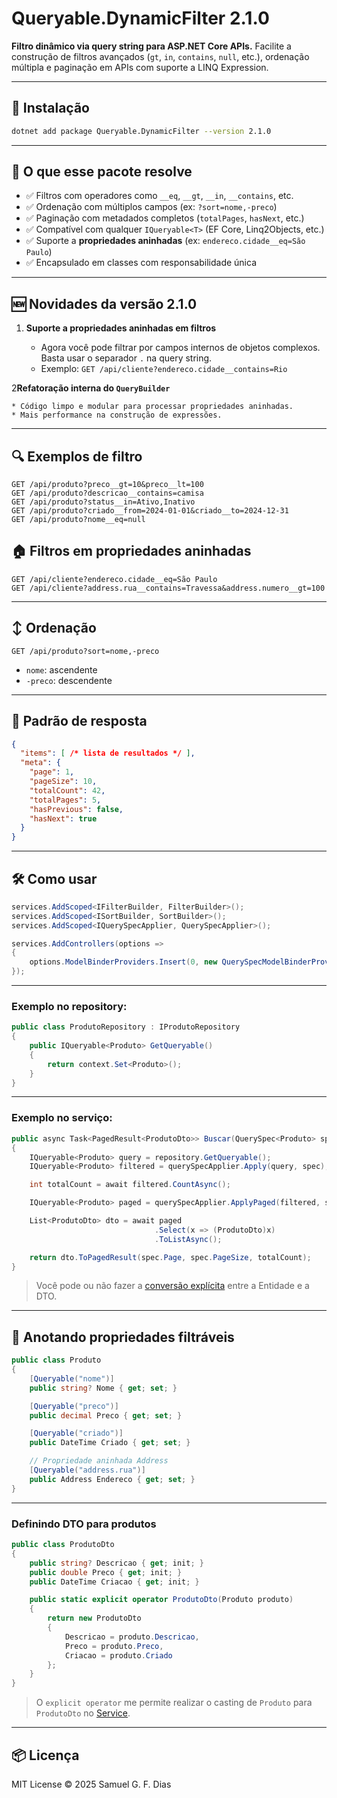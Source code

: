 # Queryable.DynamicFilter 2.1.0

**Filtro dinâmico via query string para ASP.NET Core APIs.**
Facilite a construção de filtros avançados (`gt`, `in`, `contains`, `null`, etc.), ordenação múltipla e paginação em APIs com suporte a LINQ Expression.

---

## 🚀 Instalação

```bash
dotnet add package Queryable.DynamicFilter --version 2.1.0
```

---

## 🧠 O que esse pacote resolve

* ✅ Filtros com operadores como `__eq`, `__gt`, `__in`, `__contains`, etc.
* ✅ Ordenação com múltiplos campos (ex: `?sort=nome,-preco`)
* ✅ Paginação com metadados completos (`totalPages`, `hasNext`, etc.)
* ✅ Compatível com qualquer `IQueryable<T>` (EF Core, Linq2Objects, etc.)
* ✅ Suporte a **propriedades aninhadas** (ex: `endereco.cidade__eq=São Paulo`)
* ✅ Encapsulado em classes com responsabilidade única

---

## 🆕 Novidades da versão 2.1.0

1. **Suporte a propriedades aninhadas em filtros**

    * Agora você pode filtrar por campos internos de objetos complexos. Basta usar o separador `.` na query string.
    * Exemplo: `GET /api/cliente?endereco.cidade__contains=Rio` 

2**Refatoração interna do `QueryBuilder`**

    * Código limpo e modular para processar propriedades aninhadas.
    * Mais performance na construção de expressões.

---

## 🔍 Exemplos de filtro

```http
GET /api/produto?preco__gt=10&preco__lt=100
GET /api/produto?descricao__contains=camisa
GET /api/produto?status__in=Ativo,Inativo
GET /api/produto?criado__from=2024-01-01&criado__to=2024-12-31
GET /api/produto?nome__eq=null
```

## 🏠 Filtros em propriedades aninhadas

```http
GET /api/cliente?endereco.cidade__eq=São Paulo
GET /api/cliente?address.rua__contains=Travessa&address.numero__gt=100
```

---

## ↕️ Ordenação

```http
GET /api/produto?sort=nome,-preco
```

* `nome`: ascendente
* `-preco`: descendente

---

## 📄 Padrão de resposta

```json
{
  "items": [ /* lista de resultados */ ],
  "meta": {
    "page": 1,
    "pageSize": 10,
    "totalCount": 42,
    "totalPages": 5,
    "hasPrevious": false,
    "hasNext": true
  }
}
```

---

## 🛠️ Como usar

```csharp
services.AddScoped<IFilterBuilder, FilterBuilder>();
services.AddScoped<ISortBuilder, SortBuilder>();
services.AddScoped<IQuerySpecApplier, QuerySpecApplier>();

services.AddControllers(options =>
{
    options.ModelBinderProviders.Insert(0, new QuerySpecModelBinderProvider());
});
```

---

### Exemplo no repository:

```csharp
public class ProdutoRepository : IProdutoRepository
{
    public IQueryable<Produto> GetQueryable()
    {
        return context.Set<Produto>();
    }
}
```

---

### Exemplo no serviço:

```csharp
public async Task<PagedResult<ProdutoDto>> Buscar(QuerySpec<Produto> spec)
{
    IQueryable<Produto> query = repository.GetQueryable();
    IQueryable<Produto> filtered = querySpecApplier.Apply(query, spec);

    int totalCount = await filtered.CountAsync();

    IQueryable<Produto> paged = querySpecApplier.ApplyPaged(filtered, spec);

    List<ProdutoDto> dto = await paged
                                .Select(x => (ProdutoDto)x)
                                .ToListAsync();

    return dto.ToPagedResult(spec.Page, spec.PageSize, totalCount);
}
```

> Você pode ou não fazer a [conversão explícita](#definindo-dto-para-produtos) entre a Entidade e a DTO.

---

## 🧩 Anotando propriedades filtráveis

```csharp
public class Produto
{
    [Queryable("nome")]
    public string? Nome { get; set; }

    [Queryable("preco")]
    public decimal Preco { get; set; }

    [Queryable("criado")]
    public DateTime Criado { get; set; }

    // Propriedade aninhada Address
    [Queryable("address.rua")]
    public Address Endereco { get; set; }
}
```

---

### Definindo DTO para produtos

```csharp
public class ProdutoDto
{
    public string? Descricao { get; init; }
    public double Preco { get; init; }
    public DateTime Criacao { get; init; }

    public static explicit operator ProdutoDto(Produto produto)
    {
        return new ProdutoDto
        {
            Descricao = produto.Descricao,
            Preco = produto.Preco,
            Criacao = produto.Criado
        };
    }
}
```

> O `explicit operator` me permite realizar o casting de `Produto` para `ProdutoDto` no [Service](#exemplo-no-serviço).

---

## 📦 Licença

MIT License © 2025 Samuel G. F. Dias
